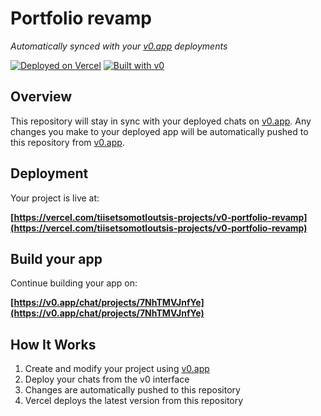 # Portfolio revamp

*Automatically synced with your [v0.app](https://v0.app) deployments*

[![Deployed on Vercel](https://img.shields.io/badge/Deployed%20on-Vercel-black?style=for-the-badge&logo=vercel)](https://vercel.com/tiisetsomotloutsis-projects/v0-portfolio-revamp)
[![Built with v0](https://img.shields.io/badge/Built%20with-v0.app-black?style=for-the-badge)](https://v0.app/chat/projects/7NhTMVJnfYe)

## Overview

This repository will stay in sync with your deployed chats on [v0.app](https://v0.app).
Any changes you make to your deployed app will be automatically pushed to this repository from [v0.app](https://v0.app).

## Deployment

Your project is live at:

**[https://vercel.com/tiisetsomotloutsis-projects/v0-portfolio-revamp](https://vercel.com/tiisetsomotloutsis-projects/v0-portfolio-revamp)**

## Build your app

Continue building your app on:

**[https://v0.app/chat/projects/7NhTMVJnfYe](https://v0.app/chat/projects/7NhTMVJnfYe)**

## How It Works

1. Create and modify your project using [v0.app](https://v0.app)
2. Deploy your chats from the v0 interface
3. Changes are automatically pushed to this repository
4. Vercel deploys the latest version from this repository